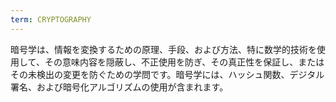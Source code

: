 ```yaml
---
term: CRYPTOGRAPHY
---
```


暗号学は、情報を変換するための原理、手段、および方法、特に数学的技術を使用して、その意味内容を隠蔽し、不正使用を防ぎ、その真正性を保証し、またはその未検出の変更を防ぐための学問です。暗号学には、ハッシュ関数、デジタル署名、および暗号化アルゴリズムの使用が含まれます。